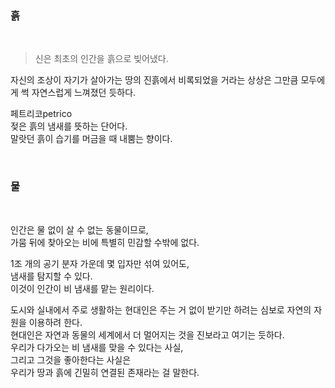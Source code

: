 # 
<br>

### 흙

<br>

> 신은 최초의 인간을 흙으로 빚어냈다.<br>

자신의 조상이 자기가 살아가는 땅의 진흙에서 비록되었을 거라는 상상은 그만큼 모두에게 썩 자연스럽게 느껴졌던 듯하다.<br>

페트리코petrico<br>
젖은 흙의 냄새를 뜻하는 단어다.<br>
말랏던 흙이 습기를 머금을 때 내뿜는 향이다.<br>

<br>

### 물

<br>

인간은 물 없이 살 수 없는 동물이므로,<br>
가뭄 뒤에 찾아오는 비에 특별히 민감할 수밖에 없다.<br>

1조 개의 공기 분자 가운데 몇 입자만 섞여 있어도,<br>
냄새를 탐지할 수 있다.<br>
이것이 인간이 비 냄새를 맡는 원리이다.<br>

도시와 실내에서 주로 생활하는 현대인은 주는 거 없이 받기만 하려는 심보로 자연의 자원을 이용하려 한다.<br>
현대인은 자연과 동물의 세계에서 더 멀어지는 것을 진보라고 여기는 듯하다.<br>
우리가 다가오는 비 냄새를 맞을 수 있다는 사실,<br>
그리고 그것을 좋아한다는 사실은<br>
우리가 땅과 흙에 긴밀히 연결된 존재라는 걸 말한다.
